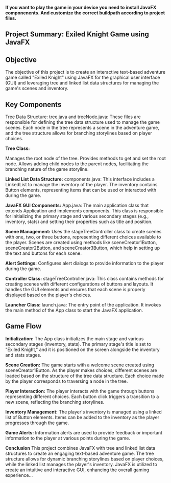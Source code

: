 **If you want to play the game in your device you need to install JavaFX componenents. And customize the correct buildpath according to project files.**


## **Project Summary: Exiled Knight Game using JavaFX**

## **Objective**
The objective of this project is to create an interactive text-based adventure game called "Exiled Knight" using JavaFX for the graphical user interface (GUI) and leveraging tree and linked list data structures for managing the game's scenes and inventory.

## **Key Components**
Tree Data Structure:
tree.java and treeNode.java: These files are responsible  for defining the tree data structure used to manage the game scenes. 
Each node in the tree represents a scene in the adventure game, and the tree structure allows for branching storylines based on player choices.

**Tree Class:**

Manages the root node of the tree.
Provides methods to get and set the root node.
Allows adding child nodes to the parent nodes, facilitating the branching nature of the game storyline.

**Linked List Data Structure:**
components.java: This interface includes a LinkedList to manage the inventory of the player. The inventory contains Button elements, representing items that can be used or interacted with during the game.

**JavaFX GUI Components:**
App.java: The main application class that extends Application and implements components. This class is responsible for initializing the primary stage and various secondary stages (e.g., inventory, stats) and setting their properties such as title and position.

**Scene Management:**
Uses the stageTreeController class to create scenes with one, two, or three buttons, representing different choices available to the player.
Scenes are created using methods like sceneCreator1Button, sceneCreator2Button, and sceneCreator3Button, which help in setting up the text and buttons for each scene.

**Alert Settings:**
Configures alert dialogs to provide information to the player during the game.

**Controller Class:**
stageTreeController.java: This class contains methods for creating scenes with different configurations of buttons and layouts. 
It handles the GUI elements and ensures that each scene is properly displayed based on the player's choices.

**Launcher Class:**
launch.java: The entry point of the application. It invokes the main method of the App class to start the JavaFX application.

## **Game Flow**

**Initialization:**
The App class initializes the main stage and various secondary stages (inventory, stats).
The primary stage's title is set to "Exiled Knight," and it is positioned on the screen alongside the inventory and stats stages.

**Scene Creation:**
The game starts with a welcome scene created using sceneCreator1Button.
As the player makes choices, different scenes are loaded based on the structure of the tree data structure. Each choice made by the player corresponds to traversing a node in the tree.

**Player Interaction:**
The player interacts with the game through buttons representing different choices.
Each button click triggers a transition to a new scene, reflecting the branching storylines.

**Inventory Management:**
The player's inventory is managed using a linked list of Button elements. Items can be added to the inventory as the player progresses through the game.

**Game Alerts:**
Information alerts are used to provide feedback or important information to the player at various points during the game.

**Conclusion**
This project combines JavaFX with tree and linked list data structures to create an engaging text-based adventure game. 
The tree structure allows for dynamic branching storylines based on player choices, while the linked list manages the player's inventory.
JavaFX is utilized to create an intuitive and interactive GUI, enhancing the overall gaming experience...
